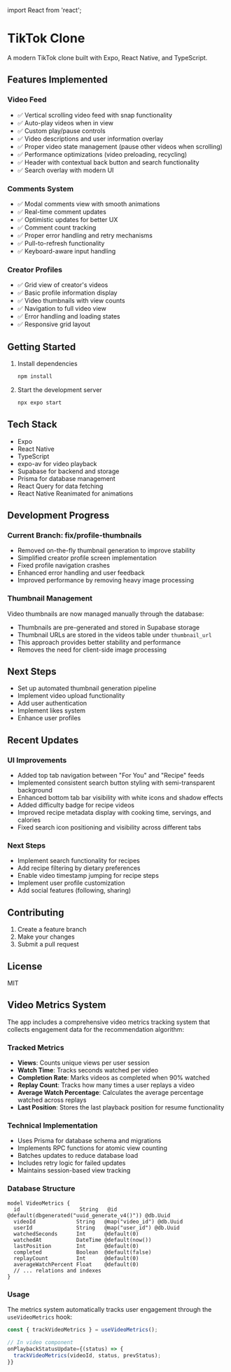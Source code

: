 import React from 'react';
# TikTok Clone

A modern TikTok clone built with Expo, React Native, and TypeScript.

## Features Implemented

### Video Feed
- ✅ Vertical scrolling video feed with snap functionality
- ✅ Auto-play videos when in view
- ✅ Custom play/pause controls
- ✅ Video descriptions and user information overlay
- ✅ Proper video state management (pause other videos when scrolling)
- ✅ Performance optimizations (video preloading, recycling)
- ✅ Header with contextual back button and search functionality
- ✅ Search overlay with modern UI

### Comments System
- ✅ Modal comments view with smooth animations
- ✅ Real-time comment updates
- ✅ Optimistic updates for better UX
- ✅ Comment count tracking
- ✅ Proper error handling and retry mechanisms
- ✅ Pull-to-refresh functionality
- ✅ Keyboard-aware input handling

### Creator Profiles
- ✅ Grid view of creator's videos
- ✅ Basic profile information display
- ✅ Video thumbnails with view counts
- ✅ Navigation to full video view
- ✅ Error handling and loading states
- ✅ Responsive grid layout

## Getting Started

1. Install dependencies
   ```bash
   npm install
   ```

2. Start the development server
   ```bash
   npx expo start
   ```

## Tech Stack
- Expo
- React Native
- TypeScript
- expo-av for video playback
- Supabase for backend and storage
- Prisma for database management
- React Query for data fetching
- React Native Reanimated for animations

## Development Progress

### Current Branch: fix/profile-thumbnails
- Removed on-the-fly thumbnail generation to improve stability
- Simplified creator profile screen implementation
- Fixed profile navigation crashes
- Enhanced error handling and user feedback
- Improved performance by removing heavy image processing

### Thumbnail Management
Video thumbnails are now managed manually through the database:
- Thumbnails are pre-generated and stored in Supabase storage
- Thumbnail URLs are stored in the videos table under `thumbnail_url`
- This approach provides better stability and performance
- Removes the need for client-side image processing

## Next Steps
- Set up automated thumbnail generation pipeline
- Implement video upload functionality
- Add user authentication
- Implement likes system
- Enhance user profiles

## Recent Updates

### UI Improvements
- Added top tab navigation between "For You" and "Recipe" feeds
- Implemented consistent search button styling with semi-transparent background
- Enhanced bottom tab bar visibility with white icons and shadow effects
- Added difficulty badge for recipe videos
- Improved recipe metadata display with cooking time, servings, and calories
- Fixed search icon positioning and visibility across different tabs

### Next Steps
- Implement search functionality for recipes
- Add recipe filtering by dietary preferences
- Enable video timestamp jumping for recipe steps
- Implement user profile customization
- Add social features (following, sharing)

## Contributing
1. Create a feature branch
2. Make your changes
3. Submit a pull request

## License
MIT

## Video Metrics System

The app includes a comprehensive video metrics tracking system that collects engagement data for the recommendation algorithm:

### Tracked Metrics
- **Views**: Counts unique views per user session
- **Watch Time**: Tracks seconds watched per video
- **Completion Rate**: Marks videos as completed when 90% watched
- **Replay Count**: Tracks how many times a user replays a video
- **Average Watch Percentage**: Calculates the average percentage watched across replays
- **Last Position**: Stores the last playback position for resume functionality

### Technical Implementation
- Uses Prisma for database schema and migrations
- Implements RPC functions for atomic view counting
- Batches updates to reduce database load
- Includes retry logic for failed updates
- Maintains session-based view tracking

### Database Structure
```prisma
model VideoMetrics {
  id                   String   @id @default(dbgenerated("uuid_generate_v4()")) @db.Uuid
  videoId             String   @map("video_id") @db.Uuid
  userId              String   @map("user_id") @db.Uuid
  watchedSeconds      Int      @default(0)
  watchedAt           DateTime @default(now())
  lastPosition        Int      @default(0)
  completed           Boolean  @default(false)
  replayCount         Int      @default(0)
  averageWatchPercent Float    @default(0)
  // ... relations and indexes
}
```

### Usage
The metrics system automatically tracks user engagement through the `useVideoMetrics` hook:
```typescript
const { trackVideoMetrics } = useVideoMetrics();

// In video component
onPlaybackStatusUpdate={(status) => {
  trackVideoMetrics(videoId, status, prevStatus);
}}
```
